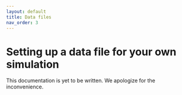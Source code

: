 ```yaml
---
layout: default
title: Data files
nav_order: 3
---
```


# Setting up a data file for your own simulation

This documentation is yet to be written. We apologize for the inconvenience.
